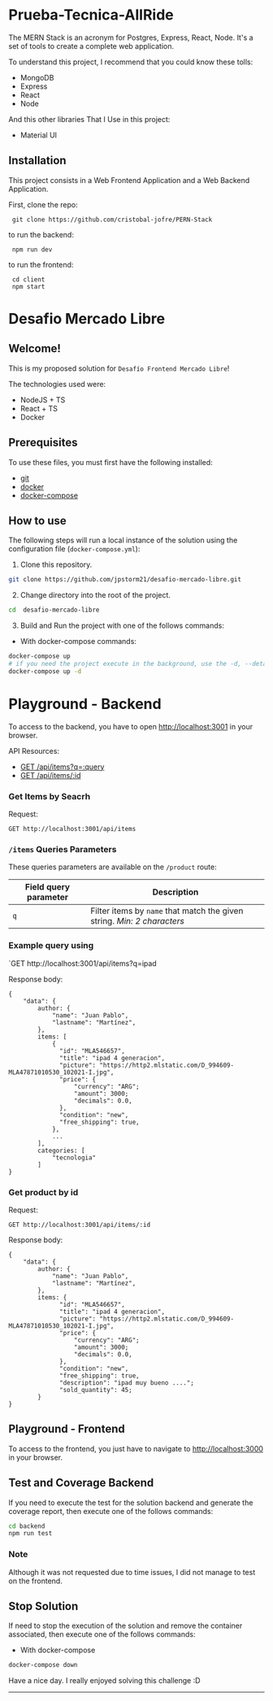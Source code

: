 # Prueba-Tecnica-AllRide

The MERN Stack is an acronym for Postgres, Express, React, Node. It's a set of tools to create a complete web application.

To understand this project, I recommend that you could know these tolls:

* MongoDB
* Express
* React
* Node

And this other libraries That I Use in this project:

* Material UI

## Installation
This project consists in a Web Frontend Application and a Web Backend Application.

First, clone the repo:

<pre><code> git clone https://github.com/cristobal-jofre/PERN-Stack </code></pre>

to run the backend:
<pre><code> npm run dev </code></pre>


to run the frontend:

<pre><code> cd client
 npm start
</code></pre>


# Desafio Mercado Libre

## Welcome!

This is my proposed solution for `Desafío Frontend Mercado Libre`!

The technologies used were:

- NodeJS + TS
- React + TS
- Docker

## Prerequisites

To use these files, you must first have the following installed:
- [git](https://git-scm.com/)
- [docker](https://docs.docker.com/engine/installation/)
- [docker-compose](https://docs.docker.com/compose/install/)

## How to use

The following steps will run a local instance of the solution using the configuration file (`docker-compose.yml`):

1. Clone this repository.

```bash
git clone https://github.com/jpstorm21/desafio-mercado-libre.git
```
2. Change directory into the root of the project.

```bash
cd  desafio-mercado-libre
```

3. Build and Run the project with one of the follows commands:

- With docker-compose commands:

```bash
docker-compose up
# if you need the project execute in the background, use the -d, --detach option
docker-compose up -d
```
# Playground - Backend

To access to the backend, you have to open [http://localhost:3001](http://localhost:3001) in your browser.

API Resources:
 - [GET /api/items?q=:query](#get-items-by-search)
 - [GET /api/items/:id](#get-item-by-id)
### Get Items by Seacrh

Request:

`GET http://localhost:3001/api/items`

### `/items` Queries Parameters

These queries parameters are available on the `/product` route:

| Field query parameter | Description |
|-----------------------|-------------|
| `q` | Filter items by `name` that match the given string. *Min: 2 characters*|


### Example query using

`GET http://localhost:3001/api/items?q=ipad

Response body:

    {
        "data": {
            author: {
                "name": "Juan Pablo",
                "lastname": "Martínez",
            },
            items: [
                {
                  "id": "MLA546657",
                  "title": "ipad 4 generacion",
                  "picture": "https://http2.mlstatic.com/D_994609-MLA47871010530_102021-I.jpg",
                  "price": {
                      "currency": "ARG";
                      "amount": 3000;
                      "decimals": 0.0,
                  },
                  "condition": "new",
                  "free_shipping": true,
                },
                ...
            ],
            categories: [
                "tecnologia"
            ]
    }

### Get product by id

Request:

`GET http://localhost:3001/api/items/:id`

Response body:

    {
        "data": {
            author: {
                "name": "Juan Pablo",
                "lastname": "Martínez",
            },
            items: {
                  "id": "MLA546657",
                  "title": "ipad 4 generacion",
                  "picture": "https://http2.mlstatic.com/D_994609-MLA47871010530_102021-I.jpg",
                  "price": {
                      "currency": "ARG";
                      "amount": 3000;
                      "decimals": 0.0,
                  },
                  "condition": "new",
                  "free_shipping": true,
                  "description": "ipad muy bueno ....";
                  "sold_quantity": 45;
            }
    }

## Playground - Frontend

To access to the frontend, you just have to navigate to [http://localhost:3000](http://localhost:300) in your browser.

## Test and Coverage Backend

If you need to execute the test for the solution backend and generate the coverage report, then execute one of the follows commands:

```sh
cd backend
npm run test
```

### Note

Although it was not requested due to time issues, I did not manage to test on the frontend.


## Stop Solution

If need to stop the execution of the solution and remove the container associated, then execute one of the follows commands:

- With docker-compose
```sh
docker-compose down
```

Have a nice day. I really enjoyed solving this challenge :D
****
